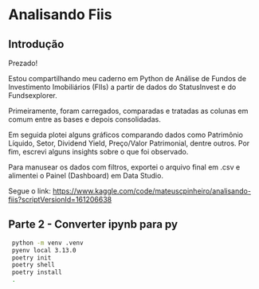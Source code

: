 # Analisando Fiis
## Introdução
Prezado!

Estou compartilhando meu caderno em Python de Análise de Fundos de Investimento Imobiliários (FIIs) a partir de dados do StatusInvest e do Fundsexplorer.

Primeiramente, foram carregados, comparadas e tratadas as colunas em comum entre as bases e depois consolidadas. 

Em seguida plotei alguns gráficos comparando dados como Patrimônio Líquido, Setor, Dividend Yield, Preço/Valor Patrimonial, dentre outros. Por fim, escrevi alguns insights sobre o que foi observado.

Para manusear os dados com filtros, exportei o arquivo final em .csv e alimentei o Painel (Dashboard) em Data Studio.

Segue o link: https://www.kaggle.com/code/mateuscpinheiro/analisando-fiis?scriptVersionId=161206638

## Parte 2 - Converter ipynb para py

```bash
 python -m venv .venv
 pyenv local 3.13.0
 poetry init
 poetry shell
 poetry install
 .
```
